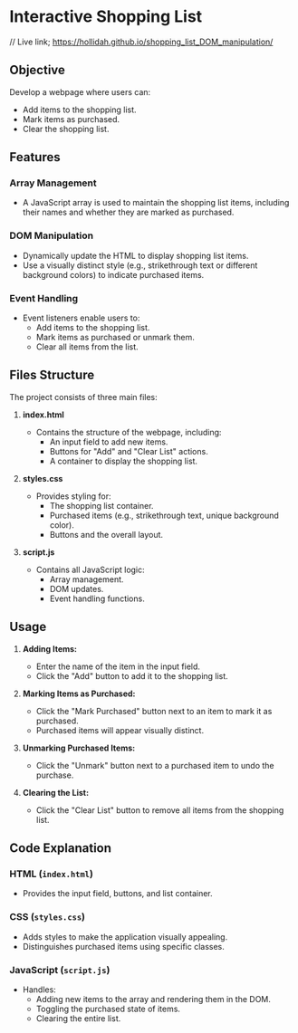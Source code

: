 # Interactive Shopping List

// Live link; https://hollidah.github.io/shopping_list_DOM_manipulation/


## Objective
Develop a webpage where users can:
- Add items to the shopping list.
- Mark items as purchased.
- Clear the shopping list.


## Features

### Array Management
- A JavaScript array is used to maintain the shopping list items, including their names and whether they are marked as purchased.

### DOM Manipulation
- Dynamically update the HTML to display shopping list items.
- Use a visually distinct style (e.g., strikethrough text or different background colors) to indicate purchased items.

### Event Handling
- Event listeners enable users to:
  - Add items to the shopping list.
  - Mark items as purchased or unmark them.
  - Clear all items from the list.

## Files Structure

The project consists of three main files:

1. **index.html**
   - Contains the structure of the webpage, including:
     - An input field to add new items.
     - Buttons for "Add" and "Clear List" actions.
     - A container to display the shopping list.

2. **styles.css**
   - Provides styling for:
     - The shopping list container.
     - Purchased items (e.g., strikethrough text, unique background color).
     - Buttons and the overall layout.

3. **script.js**
   - Contains all JavaScript logic:
     - Array management.
     - DOM updates.
     - Event handling functions.


## Usage

1. **Adding Items:**
   - Enter the name of the item in the input field.
   - Click the "Add" button to add it to the shopping list.

2. **Marking Items as Purchased:**
   - Click the "Mark Purchased" button next to an item to mark it as purchased.
   - Purchased items will appear visually distinct.

3. **Unmarking Purchased Items:**
   - Click the "Unmark" button next to a purchased item to undo the purchase.

4. **Clearing the List:**
   - Click the "Clear List" button to remove all items from the shopping list.

## Code Explanation

### HTML (`index.html`)
- Provides the input field, buttons, and list container.

### CSS (`styles.css`)
- Adds styles to make the application visually appealing.
- Distinguishes purchased items using specific classes.

### JavaScript (`script.js`)
- Handles:
  - Adding new items to the array and rendering them in the DOM.
  - Toggling the purchased state of items.
  - Clearing the entire list.

